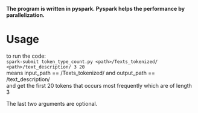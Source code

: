**The program is written in pyspark. Pyspark helps the performance by parallelization.**

# Usage
to run the code:  
`spark-submit token_type_count.py <path>/Texts_tokenized/ <path>/text_description/ 3 20`  
means input_path == <path>/Texts_tokenized/ and output_path == <path>/text_description/  
and get the first 20 tokens that occurs most frequently which are of length 3  

The last two arguments are optional.
